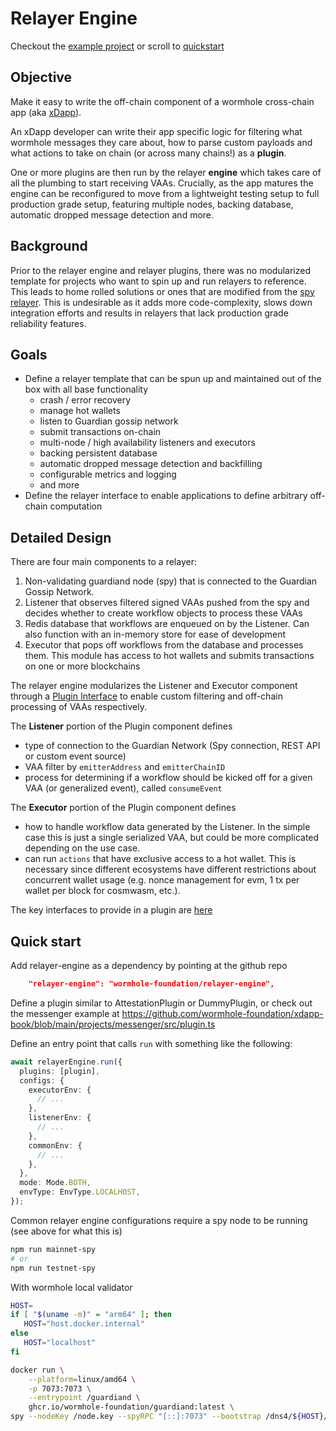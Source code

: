 # Relayer Engine

Checkout the [example project](./example-project/README.md) or scroll to [quickstart](#quick-start)

## Objective

Make it easy to write the off-chain component of a wormhole cross-chain app (aka [xDapp](https://book.wormhole.com/dapps/4_whatIsanXdapp.html)). 

An xDapp developer can write their app specific logic for filtering what wormhole messages they care about, how to parse custom payloads and what actions to take on chain (or across many chains!) as a **plugin**. 

One or more plugins are then run by the relayer **engine** which takes care of all the plumbing to start receiving VAAs. Crucially, as the app matures the engine can be reconfigured to move from a lightweight testing setup to full production grade setup, featuring multiple nodes, backing database, automatic dropped message detection and more. 

## Background

Prior to the relayer engine and relayer plugins, there was no modularized template for projects who want to spin up and run relayers to reference. This leads to home rolled solutions or ones that are modified from the [spy relayer](https://github.com/wormhole-foundation/wormhole/tree/dev.v2/relayer/spy_relayer). This is undesirable as it adds more code-complexity, slows down integration efforts and results in relayers that lack production grade reliability features.

## Goals

- Define a relayer template that can be spun up and maintained out of the box with all base functionality
  - crash / error recovery
  - manage hot wallets
  - listen to Guardian gossip network
  - submit transactions on-chain
  - multi-node / high availability listeners and executors
  - backing persistent database
  - automatic dropped message detection and backfilling
  - configurable metrics and logging 
  - and more
- Define the relayer interface to enable applications to define arbitrary off-chain computation

## Detailed Design

There are four main components to a relayer:

1. Non-validating guardiand node (spy) that is connected to the Guardian Gossip Network.
2. Listener that observes filtered signed VAAs pushed from the spy and decides whether to create workflow objects to process these VAAs
3. Redis database that workflows are enqueued on by the Listener. Can also function with an in-memory store for ease of development
4. Executor that pops off workflows from the database and processes them. This module has access to hot wallets and submits transactions on one or more blockchains

The relayer engine modularizes the Listener and Executor component through a [Plugin Interface](./relayer-engine/packages/relayer-plugin-interface/src/index.ts) to enable custom filtering and off-chain processing of VAAs respectively.

The **Listener** portion of the Plugin component defines

- type of connection to the Guardian Network (Spy connection, REST API or custom event source)
- VAA filter by `emitterAddress` and `emitterChainID`
- process for determining if a workflow should be kicked off for a given VAA (or generalized event), called `consumeEvent`

The **Executor** portion of the Plugin component defines

- how to handle workflow data generated by the Listener. In the simple case this is just a single serialized VAA, but could be more complicated depending on the use case.
- can run `actions` that have exclusive access to a hot wallet. This is necessary since different ecosystems have different restrictions about concurrent wallet usage (e.g. nonce management for evm, 1 tx per wallet per block for cosmwasm, etc.).

The key interfaces to provide in a plugin are [here](./relayer-plugin-interface/src/index.ts)

## Quick start

Add relayer-engine as a dependency by pointing at the github repo

```json
    "relayer-engine": "wormhole-foundation/relayer-engine",
```

Define a plugin similar to AttestationPlugin or DummyPlugin, or check out the messenger example at https://github.com/wormhole-foundation/xdapp-book/blob/main/projects/messenger/src/plugin.ts

Define an entry point that calls `run` with something like the following:

```typescript
await relayerEngine.run({
  plugins: [plugin],
  configs: {
    executorEnv: {
      // ...
    },
    listenerEnv: {
      // ...
    },
    commonEnv: {
      // ...
    },
  },
  mode: Mode.BOTH,
  envType: EnvType.LOCALHOST,
});
```

Common relayer engine configurations require a spy node to be running (see above for what this is)

```bash
npm run mainnet-spy
# or 
npm run testnet-spy
```

With wormhole local validator

```bash
HOST=
if [ "$(uname -m)" = "arm64" ]; then
   HOST="host.docker.internal"
else
   HOST="localhost"
fi

docker run \
    --platform=linux/amd64 \
    -p 7073:7073 \
    --entrypoint /guardiand \
    ghcr.io/wormhole-foundation/guardiand:latest \
spy --nodeKey /node.key --spyRPC "[::]:7073" --bootstrap /dns4/${HOST}/udp/8999/quic/p2p/12D3KooWL3XJ9EMCyZvmmGXL2LMiVBtrVa2BuESsJiXkSj7333Jw
```
